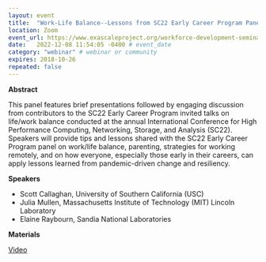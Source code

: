 ```yaml
---
layout: event
title:  "Work-Life Balance--Lessons from SC22 Early Career Program Panelists"
location: Zoom
event_url: https://www.exascaleproject.org/workforce-development-seminar-series/ # optional
date:   2022-12-08 11:54:05 -0400 # event_date
category: "webinar" # webinar or community
expires: 2018-10-26
repeated: false
---
```



**Abstract**

This panel features brief presentations followed by engaging discussion from contributors to the SC22 Early Career Program invited talks on life/work balance conducted at the annual International Conference for High Performance Computing, Networking, Storage, and Analysis (SC22). Speakers will provide tips and lessons shared with the SC22 Early Career Program panel on work/life balance, parenting, strategies for working remotely, and on how everyone, especially those early in their careers, can apply lessons learned from pandemic-driven change and resiliency.

**Speakers**

* Scott Callaghan, University of Southern California (USC)
* Julia Mullen, Massachusetts Institute of Technology (MIT) Lincoln Laboratory
* Elaine Raybourn, Sandia National Laboratories

**Materials**

[Video](https://www.youtube.com/watch?v=eqM9mli-Ko0)
